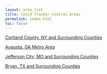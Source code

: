 ```yaml
---
layout: area_list
title: Covid Tracker Central Areas
permalink: index.html
toc: false
---
```


<p><a href="usa-new_york-cortland.html">Cortland County, NY and Surrounding Counties</a></p>
<p><a href="usa-georgia-columbia.html">Augusta, GA Metro Area</a></p>
<p><a href="usa-missouri-cole.html">Jefferson City, MO and Surrounding Counties</a></p>
<p><a href="usa-texas-brazos.html">Bryan, TX and Surrounding Counties</a></p>
